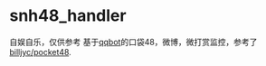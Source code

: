 # snh48_handler
自娱自乐，仅供参考
基于[qqbot](https://github.com/pandolia/qqbot)的口袋48，微博，微打赏监控，参考了[billjyc/pocket48](https://github.com/billjyc/pocket48).
